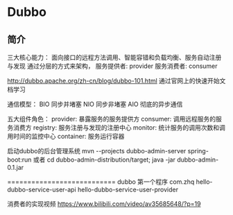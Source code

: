 
# Dubbo

## 简介
三大核心能力：
面向接口的远程方法调用、智能容错和负载均衡、服务自动注册与发现
通过分层的方式来架构，
服务提供者: provider
服务消费者: consumer

http://dubbo.apache.org/zh-cn/blog/dubbo-101.html
通过官网上的快速开始文档学习


通信模型：
BIO 同步并堵塞
NIO 同步非堵塞
AIO 彻底的异步通信

五大组件角色：
provider: 暴露服务的服务提供方
consumer: 调用远程服务的服务消费方
registry: 服务注册与发现的注册中心
monitor: 统计服务的调用次数和调用时间的监控中心
container: 服务运行容器


启动dubbo的后台管理系统
mvn --projects dubbo-admin-server spring-boot:run
或者
cd dubbo-admin-distribution/target; java -jar dubbo-admin-0.1.jar


===========================  dubbo  第一个程序
com.zhq
hello-dubbo-service-user-api
hello-dubbo-service-user-provider

消费者的实现视频
https://www.bilibili.com/video/av35685648/?p=19

